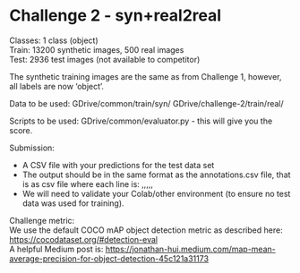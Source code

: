 # Challenge 2 - syn+real2real

Classes: 1 class (object)  
Train: 13200 synthetic images, 500 real images  
Test: 2936 test images (not available to competitor)

The synthetic training images are the same as from Challenge 1, however, all labels are now ‘object’.

Data to be used:
GDrive/common/train/syn/
GDrive/challenge-2/train/real/

Scripts to be used:
GDrive/common/evaluator.py - this will give you the score.

Submission:
- A CSV file with your predictions for the test data set
- The output should be in the same format as the annotations.csv file, that is as csv file where each line is: <imageid>,<xmin>,<ymin>,<xmax>,<ymax>,<class label>
- We will need to validate your Colab/other environment (to ensure no test data was used for training).

Challenge metric:  
We use the default COCO mAP object detection metric as described here: https://cocodataset.org/#detection-eval  
A helpful Medium post is: https://jonathan-hui.medium.com/map-mean-average-precision-for-object-detection-45c121a31173 
